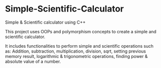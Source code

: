 # Simple-Scientific-Calculator
Simple &amp; Scientific calculator using C++

This project uses OOPs and polymorphism concepts to create a simple and scientific calculator.

It includes functionalities to perform simple and scientific operations such as: Addition, subtraction, multiplication, division, sqrt, setting previous memory result, logarithmic & trigonometric operations, finding power & absolute value of a number.
